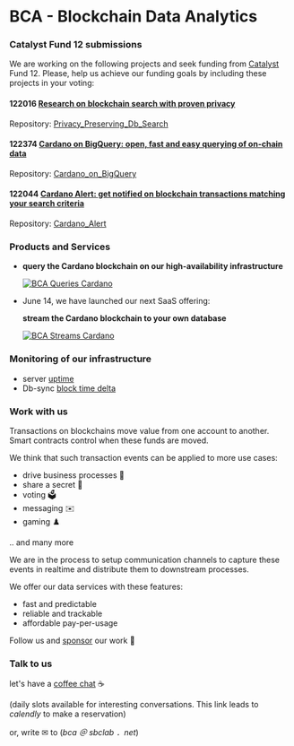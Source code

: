 # BCA - Blockchain Data Analytics

### Catalyst Fund 12 submissions

We are working on the following projects and seek funding from [Catalyst](https://cardano.ideascale.com/c/landing) Fund 12. Please, help us achieve our funding goals by including these projects in your voting:

#### **122016** [Research on blockchain search with proven privacy](https://cardano.ideascale.com/c/idea/122016)

Repository: [Privacy_Preserving_Db_Search](https://github.com/Blockchain-Data-Analytics/Privacy_Preserving_Db_Search)


#### **122374** [Cardano on BigQuery: open, fast and easy querying of on-chain data](https://cardano.ideascale.com/c/idea/122374)

Repository: [Cardano_on_BigQuery](https://github.com/Blockchain-Data-Analytics/Cardano_on_BigQuery)


#### **122044** [Cardano Alert: get notified on blockchain transactions matching your search criteria](https://cardano.ideascale.com/c/idea/122044)

Repository: [Cardano_Alert](https://github.com/Blockchain-Data-Analytics/Cardano_Alert)


### Products and Services

* **query the Cardano blockchain on our high-availability infrastructure**

  [![BCA Queries Cardano](https://blockchain-data-analytics.github.io/BCA-Queries-Cardano/images/BCA_Queries_logo_filled.png)](https://blockchain-data-analytics.github.io/BCA-Queries-Cardano/)

* June 14, we have launched our next SaaS offering:

  **stream the Cardano blockchain to your own database**

  [![BCA Streams Cardano](https://blockchain-data-analytics.github.io/BCA-Streams-Cardano/images/BCA_Streams_logo_filled.png)](https://blockchain-data-analytics.github.io/BCA-Streams-Cardano/)


### Monitoring of our infrastructure

- server [uptime](https://stats.uptimerobot.com/6Zny9vYklU)
- Db-sync [block time delta](https://monitoring.bca.sbclab.net/public-dashboards/358cf9717a3d4927a836983bc6a42003?orgId=1)


### Work with us

Transactions on blockchains move value from one account to another. Smart contracts control when these funds are moved.

We think that such transaction events can be applied to more use cases:
* drive business processes 🤸
* share a secret 🔑
* voting 🗳️
* messaging ✉️
* gaming ♟️

.. and many more

We are in the process to setup communication channels to capture these events in realtime and distribute them to downstream processes.

We offer our data services with these features:
- fast and predictable
- reliable and trackable
- affordable pay-per-usage

Follow us and [sponsor](https://github.com/sponsors/Blockchain-Data-Analytics) our work 🚀


### Talk to us

let's have a [coffee chat](https://calendly.com/avd-oiog/coffee-chat)  ☕ 

(daily slots available for interesting conversations. This link leads to _calendly_ to make a reservation)

or, write ✉ to (_bca ＠ sbclab ．net_)
